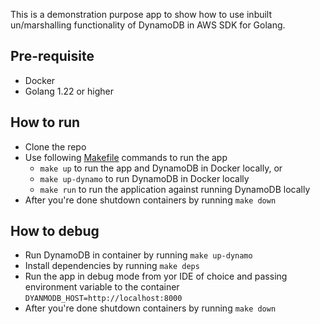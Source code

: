 This is a demonstration purpose app to show how to use inbuilt un/marshalling
functionality of DynamoDB in AWS SDK for Golang.

## Pre-requisite

- Docker
- Golang 1.22 or higher

## How to run

- Clone the repo
- Use following [Makefile](Makefile) commands to run the app
    - `make up` to run the app and DynamoDB in Docker locally, or
    - `make up-dynamo` to run DynamoDB in Docker locally
    - `make run` to run the application against running DynamoDB locally
- After you're done shutdown containers by running `make down`

## How to debug

- Run DynamoDB in container by running `make up-dynamo`
- Install dependencies by running `make deps`
- Run the app in debug mode from yor IDE of choice and passing environment
  variable to the container `DYANMODB_HOST=http://localhost:8000`
- After you're done shutdown containers by running `make down`